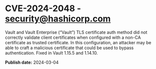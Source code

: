 # CVE-2024-2048 - security@hashicorp.com

Vault and Vault Enterprise (“Vault”) TLS certificate auth method did not correctly validate client certificates when configured with a non-CA certificate as trusted certificate. In this configuration, an attacker may be able to craft a malicious certificate that could be used to bypass authentication. Fixed in Vault 1.15.5 and 1.14.10.

**Publish date:** 2024-03-04
